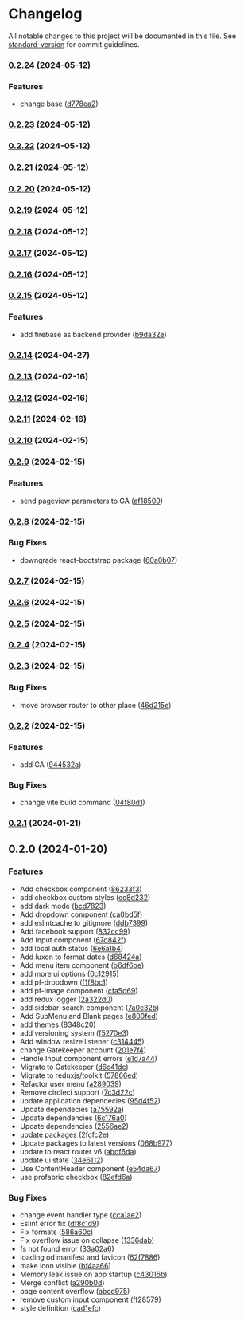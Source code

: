 # Changelog

All notable changes to this project will be documented in this file. See [standard-version](https://github.com/conventional-changelog/standard-version) for commit guidelines.

### [0.2.24](https://github.com/erdkse/adminlte-3-react/compare/v0.2.23...v0.2.24) (2024-05-12)


### Features

* change base ([d778ea2](https://github.com/erdkse/adminlte-3-react/commit/d778ea27c5f13eedd86f6c1e8c5d23f0f8bce534))

### [0.2.23](https://github.com/erdkse/adminlte-3-react/compare/v0.2.22...v0.2.23) (2024-05-12)

### [0.2.22](https://github.com/erdkse/adminlte-3-react/compare/v0.2.21...v0.2.22) (2024-05-12)

### [0.2.21](https://github.com/erdkse/adminlte-3-react/compare/v0.2.20...v0.2.21) (2024-05-12)

### [0.2.20](https://github.com/erdkse/adminlte-3-react/compare/v0.2.19...v0.2.20) (2024-05-12)

### [0.2.19](https://github.com/erdkse/adminlte-3-react/compare/v0.2.18...v0.2.19) (2024-05-12)

### [0.2.18](https://github.com/erdkse/adminlte-3-react/compare/v0.2.17...v0.2.18) (2024-05-12)

### [0.2.17](https://github.com/erdkse/adminlte-3-react/compare/v0.2.16...v0.2.17) (2024-05-12)

### [0.2.16](https://github.com/erdkse/adminlte-3-react/compare/v0.2.15...v0.2.16) (2024-05-12)

### [0.2.15](https://github.com/erdkse/adminlte-3-react/compare/v0.2.14...v0.2.15) (2024-05-12)


### Features

* add firebase as backend provider ([b9da32e](https://github.com/erdkse/adminlte-3-react/commit/b9da32e088bc695fc315ea4c7998720308121f6f))

### [0.2.14](https://github.com/erdkse/adminlte-3-react/compare/v0.2.13...v0.2.14) (2024-04-27)

### [0.2.13](https://github.com/erdkse/adminlte-3-react/compare/v0.2.12...v0.2.13) (2024-02-16)

### [0.2.12](https://github.com/erdkse/adminlte-3-react/compare/v0.2.11...v0.2.12) (2024-02-16)

### [0.2.11](https://github.com/erdkse/adminlte-3-react/compare/v0.2.10...v0.2.11) (2024-02-16)

### [0.2.10](https://github.com/erdkse/adminlte-3-react/compare/v0.2.9...v0.2.10) (2024-02-15)

### [0.2.9](https://github.com/erdkse/adminlte-3-react/compare/v0.2.8...v0.2.9) (2024-02-15)


### Features

* send pageview parameters to GA ([af18509](https://github.com/erdkse/adminlte-3-react/commit/af18509985316ae33af2ad2784b3cfafa70c81be))

### [0.2.8](https://github.com/erdkse/adminlte-3-react/compare/v0.2.7...v0.2.8) (2024-02-15)


### Bug Fixes

* downgrade react-bootstrap package ([60a0b07](https://github.com/erdkse/adminlte-3-react/commit/60a0b0703e78a49d35905c3ebdd949374ff6f9b5))

### [0.2.7](https://github.com/erdkse/adminlte-3-react/compare/v0.2.6...v0.2.7) (2024-02-15)

### [0.2.6](https://github.com/erdkse/adminlte-3-react/compare/v0.2.5...v0.2.6) (2024-02-15)

### [0.2.5](https://github.com/erdkse/adminlte-3-react/compare/v0.2.4...v0.2.5) (2024-02-15)

### [0.2.4](https://github.com/erdkse/adminlte-3-react/compare/v0.2.3...v0.2.4) (2024-02-15)

### [0.2.3](https://github.com/erdkse/adminlte-3-react/compare/v0.2.2...v0.2.3) (2024-02-15)


### Bug Fixes

* move browser router to other place ([46d215e](https://github.com/erdkse/adminlte-3-react/commit/46d215ef8a435f7a4387ed1ac25477c771e7234e))

### [0.2.2](https://github.com/erdkse/adminlte-3-react/compare/v0.2.1...v0.2.2) (2024-02-15)


### Features

* add GA ([944532a](https://github.com/erdkse/adminlte-3-react/commit/944532abd6de18c28d26f71b0aaf225faa8d660e))


### Bug Fixes

* change vite build command ([04f80d1](https://github.com/erdkse/adminlte-3-react/commit/04f80d163166dac5071d7023044a2c09c5de2294))

### [0.2.1](https://github.com/erdkse/adminlte-3-react/compare/v0.2.0...v0.2.1) (2024-01-21)

## 0.2.0 (2024-01-20)


### Features

* Add checkbox component ([86233f3](https://github.com/erdkse/adminlte-3-react/commit/86233f3c4e6875d8c2e50b1baf1777d77313bdbf))
* add checkbox custom styles ([cc8d232](https://github.com/erdkse/adminlte-3-react/commit/cc8d232842571dacca528e5a8575216703f63495))
* add dark mode ([bcd7823](https://github.com/erdkse/adminlte-3-react/commit/bcd7823ff95d15203a6d10e8d62a0110e446f695))
* Add dropdown component ([ca0bd5f](https://github.com/erdkse/adminlte-3-react/commit/ca0bd5fdf57de59fcde28dcc2db55191d15edc14))
* add eslintcache to gitignore ([ddb7399](https://github.com/erdkse/adminlte-3-react/commit/ddb73999dfeb984d1c5bec17d04200e63a8bd0c6))
* Add facebook support ([832cc99](https://github.com/erdkse/adminlte-3-react/commit/832cc99fdf7877322dafb846e2a544a7de4ec6d8))
* Add Input component ([67d842f](https://github.com/erdkse/adminlte-3-react/commit/67d842f44f6c4a5f264aeff636a0e91dbfce208e))
* add local auth status ([6e6a1b4](https://github.com/erdkse/adminlte-3-react/commit/6e6a1b4044d6cd5defe95cf66f90631ccb944db8))
* Add luxon to format dates ([d68424a](https://github.com/erdkse/adminlte-3-react/commit/d68424adc6f9e5356b6f977542addcd79fdfa393))
* Add menu item component ([b6df6be](https://github.com/erdkse/adminlte-3-react/commit/b6df6be809e3184970f8cdf1c41151633c716b66))
* add more ui options ([0c12915](https://github.com/erdkse/adminlte-3-react/commit/0c12915b0ea0d841a6fa0e6c2acdd14bea83096f))
* add pf-dropdown ([f1f8bc1](https://github.com/erdkse/adminlte-3-react/commit/f1f8bc11c7649bff2969e14fdf05223bee9cc156))
* add pf-image component ([cfa5d69](https://github.com/erdkse/adminlte-3-react/commit/cfa5d69b323be6f27b569aab599b2318a37e6606))
* add redux logger ([2a322d0](https://github.com/erdkse/adminlte-3-react/commit/2a322d01298058776c3335b6eaae5060aef71ac4))
* add sidebar-search component ([7a0c32b](https://github.com/erdkse/adminlte-3-react/commit/7a0c32b73fb8184b7ec1373994199ba48cf06002))
* Add SubMenu and Blank pages ([e800fed](https://github.com/erdkse/adminlte-3-react/commit/e800fed391d8edf32e563a7c3ed56e12cf114eec))
* add themes ([8348c20](https://github.com/erdkse/adminlte-3-react/commit/8348c20e4afc9fcd8f577e3d58e5075e8138c105))
* add versioning system ([f5270e3](https://github.com/erdkse/adminlte-3-react/commit/f5270e3bb18f7974a42d09209ac07280ac66d802))
* Add window resize listener ([c314445](https://github.com/erdkse/adminlte-3-react/commit/c3144454c7f3c935dbc53cb8f17b90187f60c0c7))
* change Gatekeeper account ([201e7f4](https://github.com/erdkse/adminlte-3-react/commit/201e7f43545cba65ab5186bc8e12c51487e71eef))
* Handle Input component errors ([e1d7a44](https://github.com/erdkse/adminlte-3-react/commit/e1d7a44bcb6204fbf094ec48cd7a93be28289104))
* Migrate to Gatekeeper ([d6c41dc](https://github.com/erdkse/adminlte-3-react/commit/d6c41dc37f76e73735a7ebff78285a2e080ab834))
* Migrate to reduxjs/toolkit ([57866ed](https://github.com/erdkse/adminlte-3-react/commit/57866ed15baba7bdda15964473f7d317f3d0761b))
* Refactor user menu ([a289039](https://github.com/erdkse/adminlte-3-react/commit/a28903979b7df25516ceeff9fcb478842d059b4b))
* Remove circleci support ([7c3d22c](https://github.com/erdkse/adminlte-3-react/commit/7c3d22c646cbf0085bdf04f44c1d6c280289aebe))
* update application dependecies ([95d4f52](https://github.com/erdkse/adminlte-3-react/commit/95d4f5276997134e1e150d93974653eb423eb98b))
* Update dependecies ([a75592a](https://github.com/erdkse/adminlte-3-react/commit/a75592a1327866a20565680d03e4d1aa7bfe419c))
* Update dependencies ([6c176a0](https://github.com/erdkse/adminlte-3-react/commit/6c176a0fac9e7649c5f02743acde01d8459e8ae8))
* Update dependencies ([2556ae2](https://github.com/erdkse/adminlte-3-react/commit/2556ae24e99cb50af6ec3e1cd0bcbf1715815d99))
* update packages ([2fcfc2e](https://github.com/erdkse/adminlte-3-react/commit/2fcfc2ea478a8f50f0d96d9d07b3d6ad4693919f))
* Update packages to latest versions ([068b977](https://github.com/erdkse/adminlte-3-react/commit/068b977e19d3ab0c8deb9690d53c114061e3378b))
* update to react router v6 ([abdf6da](https://github.com/erdkse/adminlte-3-react/commit/abdf6daa4d844417c2befbbd2224dfa5ea9d3cb3))
* update ui state ([34e6112](https://github.com/erdkse/adminlte-3-react/commit/34e611270f9871d7f370d8fd88032bb5f94b14e3))
* Use ContentHeader component ([e54da67](https://github.com/erdkse/adminlte-3-react/commit/e54da671881ea2e4ed6486e672b3b0fa08fb1e95))
* use profabric checkbox ([82efd6a](https://github.com/erdkse/adminlte-3-react/commit/82efd6a721929fef88f7dd261dca411cd74faca0))


### Bug Fixes

* change event handler type ([cca1ae2](https://github.com/erdkse/adminlte-3-react/commit/cca1ae224251cc3579ac5d316d837923b6b13546))
* Eslint error fix ([df8c1d9](https://github.com/erdkse/adminlte-3-react/commit/df8c1d908f906f8a97e0a8c8940ef6a5eea3f3d1))
* Fix formats ([586a60c](https://github.com/erdkse/adminlte-3-react/commit/586a60c95bc29ad65ee43213ac3c21e329c4755b))
* Fix overflow issue on collapse ([1336dab](https://github.com/erdkse/adminlte-3-react/commit/1336dabf389b165c0798d3be7d4c3d203cee2901))
* fs not found error ([33a02a6](https://github.com/erdkse/adminlte-3-react/commit/33a02a6c18c6daf9a96b932018a62b6669b806fe))
* loading od manifest and favicon ([62f7886](https://github.com/erdkse/adminlte-3-react/commit/62f78861f8f07450f0d73cb544c305260dc66825))
* make icon visible ([bf4aa66](https://github.com/erdkse/adminlte-3-react/commit/bf4aa667139b6d047ae1316ed1a345a080ebc9ce))
* Memory leak issue on app startup ([c43016b](https://github.com/erdkse/adminlte-3-react/commit/c43016be58643197cb42a583fc6d462d1135b913))
* Merge conflict ([a290b0d](https://github.com/erdkse/adminlte-3-react/commit/a290b0dc6fd0266f411c332a201470ee96778129))
* page content overflow ([abcd975](https://github.com/erdkse/adminlte-3-react/commit/abcd975eeb54f45a1a48b1317dc0424ec4711d67))
* remove custom input component ([ff28579](https://github.com/erdkse/adminlte-3-react/commit/ff28579aefbc36dae9f2703b4fd3daba2405b61e))
* style definition ([cad1efc](https://github.com/erdkse/adminlte-3-react/commit/cad1efc95727d9f95a99b8839969535c2789b3e8))
